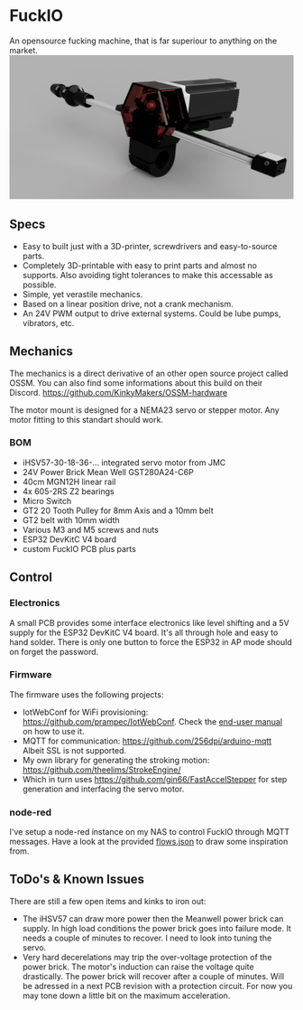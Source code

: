 # FuckIO
An opensource fucking machine, that is far superiour to anything on the market.
![Rendering](/CAD-Screen.png)

## Specs
* Easy to built just with a 3D-printer, screwdrivers and easy-to-source parts.
* Completely 3D-printable with easy to print parts and almost no supports. Also avoiding tight tolerances to make this accessable as possible. 
* Simple, yet verastile mechanics.
* Based on a linear position drive, not a crank mechanism.
* An 24V PWM output to drive external systems. Could be lube pumps, vibrators, etc.

## Mechanics
The mechanics is a direct derivative of an other open source project called OSSM. You can also find some informations about this build on their Discord.
https://github.com/KinkyMakers/OSSM-hardware

The motor mount is designed for a NEMA23 servo or stepper motor. Any motor fitting to this standart should work. 

### BOM
* iHSV57-30-18-36-... integrated servo motor from JMC
* 24V Power Brick Mean Well GST280A24-C6P 
* 40cm MGN12H linear rail
* 4x 605-2RS Z2 bearings
* Micro Switch
* GT2 20 Tooth Pulley for 8mm Axis and a 10mm belt
* GT2 belt with 10mm width
* Various M3 and M5 screws and nuts
* ESP32 DevKitC V4 board
* custom FuckIO PCB plus parts

## Control
### Electronics
A small PCB provides some interface electronics like level shifting and a 5V supply for the ESP32 DevKitC V4 board. It's all through hole and easy to hand solder. There is only one button to force the ESP32 in AP mode should on forget the password.

### Firmware
The firmware uses the following projects:
* IotWebConf for WiFi provisioning: https://github.com/prampec/IotWebConf. Check the [end-user manual](https://github.com/prampec/IotWebConf/blob/master/doc/UsersManual.md) on how to use it.
* MQTT for communication: https://github.com/256dpi/arduino-mqtt Albeit SSL is not supported.
* My own library for generating the stroking motion: https://github.com/theelims/StrokeEngine/
* Which in turn uses https://github.com/gin66/FastAccelStepper for step generation and interfacing the servo motor.

### node-red
I've setup a node-red instance on my NAS to control FuckIO through MQTT messages. Have a look at the provided [flows.json](node-red/flows.json) to draw some inspiration from.

## ToDo's & Known Issues
There are still a few open items and kinks to iron out:
* The iHSV57 can draw more power then the Meanwell power brick can supply. In high load conditions the power brick goes into failure mode. It needs a couple of minutes to recover. I need to look into tuning the servo.
* Very hard decerelations may trip the over-voltage protection of the power brick. The motor's induction can raise the voltage quite drastically. The power brick will recover after a couple of minutes. Will be adressed in a next PCB revision with a protection circuit. For now you may tone down a little bit on the maximum acceleration. 

